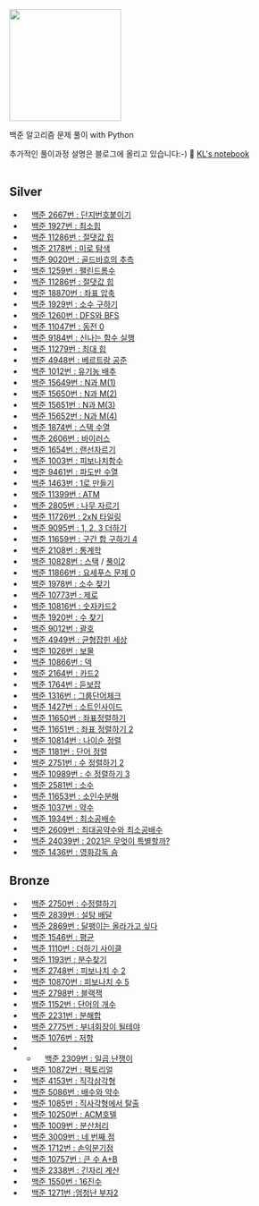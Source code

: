 <img src= "https://d2gd6pc034wcta.cloudfront.net/images/logo@2x.png" width="200">

<!-- # BAEKJOON Online Judge -->
백준 알고리즘 문제 풀이 with Python

추가적인 풀이과정 설명은 블로그에 올리고 있습니다:-) 📌 [KL's notebook](https://kkwor1d.tistory.com)
<br/>
<br/>

<!-- ## gold
- <img src= "https://d2gd6pc034wcta.cloudfront.net/tier/11.svg" width="12"> [백준 1753번 : 최단경로](https://github.com/Hankyul-k/BOJ/blob/main/gold5/1753_%EC%B5%9C%EB%8B%A8%EA%B2%BD%EB%A1%9C.py)
 -->
## Silver
- <img src= "https://d2gd6pc034wcta.cloudfront.net/tier/10.svg" width="12"> [백준 2667번 : 단지번호붙이기](https://github.com/Hankyul-k/BOJ/blob/main/silver1/2667_%EB%8B%A8%EC%A7%80%EB%B2%88%ED%98%B8%EB%B6%99%EC%9D%B4%EA%B8%B0)
- <img src= "https://d2gd6pc034wcta.cloudfront.net/tier/10.svg" width="12"> [백준 1927번 : 최소힙](https://github.com/Hankyul-k/BOJ/blob/main/silver1/1927_%EC%B5%9C%EC%86%8C%ED%9E%99.py)
- <img src= "https://d2gd6pc034wcta.cloudfront.net/tier/10.svg" width="12"> [백준 11286번 : 절댓값 힙](https://github.com/Hankyul-k/BOJ/blob/main/silver1/11286_%EC%A0%88%EB%8C%93%EA%B0%92%ED%9E%99.py)
- <img src= "https://d2gd6pc034wcta.cloudfront.net/tier/10.svg" width="12"> [백준 2178번 : 미로 탐색](https://github.com/Hankyul-k/BOJ/blob/main/silver1/2178_%EB%AF%B8%EB%A1%9C%ED%83%90%EC%83%89.py)
- <img src= "https://d2gd6pc034wcta.cloudfront.net/tier/10.svg" width="12"> [백준 9020번 : 골드바흐의 추측](https://github.com/Hankyul-k/BOJ/blob/main/silver1/9020_%EA%B3%A8%EB%93%9C%EB%B0%94%ED%9D%90%EC%9D%98%EC%B6%94%EC%B8%A1.py)
- <img src= "https://d2gd6pc034wcta.cloudfront.net/tier/10.svg" width="12"> [백준 1259번 : 팰린드롬수](https://github.com/Hankyul-k/BOJ/blob/main/silver1/1259_%ED%8C%B0%EB%A6%B0%EB%93%9C%EB%A1%AC%EC%88%98.py)
- <img src= "https://d2gd6pc034wcta.cloudfront.net/tier/10.svg" width="12"> [백준 11286번 : 절댓값 힙](https://github.com/Hankyul-k/BOJ/blob/main/silver1/11286_%EC%A0%88%EB%8C%93%EA%B0%92%ED%9E%99.py)
- <img src= "https://d2gd6pc034wcta.cloudfront.net/tier/9.svg" width="12"> [백준 18870번 : 좌표 압축](https://github.com/H-Kyul/BOJ/blob/main/silver2/18870_%EC%A2%8C%ED%91%9C%EC%95%95%EC%B6%95.py)
- <img src= "https://d2gd6pc034wcta.cloudfront.net/tier/9.svg" width="12"> [백준 1929번 : 소수 구하기](https://github.com/Hankyul-k/BOJ/blob/main/silver2/1929_%EC%86%8C%EC%88%98%EA%B5%AC%ED%95%98%EA%B8%B0.py)
- <img src= "https://d2gd6pc034wcta.cloudfront.net/tier/9.svg" width="12"> [백준 1260번 : DFS와 BFS](https://github.com/Hankyul-k/BOJ/blob/main/silver2/1260_DFS%EC%99%80_BFS.py)
- <img src= "https://d2gd6pc034wcta.cloudfront.net/tier/9.svg" width="12"> [백준 11047번 : 동전 0](https://github.com/Hankyul-k/BOJ/blob/main/silver2/11047_%EB%8F%99%EC%A0%840.py)
- <img src= "https://d2gd6pc034wcta.cloudfront.net/tier/9.svg" width="12"> [백준 9184번 : 신나는 함수 실행](https://github.com/Hankyul-k/BOJ/blob/main/silver2/9184_%EC%8B%A0%EB%82%98%EB%8A%94%ED%95%A8%EC%88%98%EC%8B%A4%ED%96%89.py)
- <img src= "https://d2gd6pc034wcta.cloudfront.net/tier/9.svg" width="12"> [백준 11279번 : 최대 힙](https://github.com/Hankyul-k/BOJ/blob/main/silver2/11279_%EC%B5%9C%EB%8C%80%ED%9E%99.py)
- <img src= "https://d2gd6pc034wcta.cloudfront.net/tier/9.svg" width="12"> [백준 4948번 : 베르트랑 공준](https://github.com/Hankyul-k/BOJ/blob/main/silver2/4948_%EB%B2%A0%EB%A5%B4%ED%8A%B8%EB%9E%91%EA%B3%B5%EC%A4%80.py)
- <img src= "https://d2gd6pc034wcta.cloudfront.net/tier/9.svg" width="12"> [백준 1012번 : 유기농 배추](https://github.com/Hankyul-k/BOJ/blob/main/silver2/1012_%EC%9C%A0%EA%B8%B0%EB%86%8D%EB%B0%B0%EC%B6%94.py)
- <img src= "https://d2gd6pc034wcta.cloudfront.net/tier/8.svg" width="12"> [백준 15649번 : N과 M(1)](https://github.com/H-Kyul/BOJ/blob/main/silver3/15649_N%EA%B3%BCM_1.py)
- <img src= "https://d2gd6pc034wcta.cloudfront.net/tier/8.svg" width="12"> [백준 15650번 : N과 M(2)](https://github.com/H-Kyul/BOJ/blob/main/silver3/15650_N%EA%B3%BCM_2.py)
- <img src= "https://d2gd6pc034wcta.cloudfront.net/tier/8.svg" width="12"> [백준 15651번 : N과 M(3)](https://github.com/H-Kyul/BOJ/blob/main/silver3/15651_N%EA%B3%BCM_3.py)
- <img src= "https://d2gd6pc034wcta.cloudfront.net/tier/8.svg" width="12"> [백준 15652번 : N과 M(4)](https://github.com/H-Kyul/BOJ/blob/main/silver3/15652_N%EA%B3%BCM_4.py)
- <img src= "https://d2gd6pc034wcta.cloudfront.net/tier/8.svg" width="12"> [백준 1874번 : 스택 수열](https://github.com/Hankyul-k/BOJ/blob/main/silver3/1874_%EC%8A%A4%ED%83%9D%EC%88%98%EC%97%B4.py)
- <img src= "https://d2gd6pc034wcta.cloudfront.net/tier/8.svg" width="12"> [백준 2606번 : 바이러스](https://github.com/Hankyul-k/BOJ/blob/main/silver3/2606_%EB%B0%94%EC%9D%B4%EB%9F%AC%EC%8A%A4.py)
- <img src= "https://d2gd6pc034wcta.cloudfront.net/tier/8.svg" width="12"> [백준 1654번 : 랜선자르기](https://github.com/Hankyul-k/BOJ/blob/main/silver3/1654_%EB%9E%9C%EC%84%A0%EC%9E%90%EB%A5%B4%EA%B8%B0.py)
- <img src= "https://d2gd6pc034wcta.cloudfront.net/tier/8.svg" width="12"> [백준 1003번 : 피보나치함수](https://github.com/Hankyul-k/BOJ/blob/main/silver3/1003_%ED%94%BC%EB%B3%B4%EB%82%98%EC%B9%98%ED%95%A8%EC%88%98.py)
- <img src= "https://d2gd6pc034wcta.cloudfront.net/tier/8.svg" width="12"> [백준 9461번 : 파도반 수열](https://github.com/Hankyul-k/BOJ/blob/main/silver3/9461_%ED%8C%8C%EB%8F%84%EB%B0%98%EC%88%98%EC%97%B4.py)
- <img src= "https://d2gd6pc034wcta.cloudfront.net/tier/8.svg" width="12"> [백준 1463번 : 1로 만들기](https://github.com/Hankyul-k/BOJ/blob/main/silver3/1463_1%EB%A1%9C%EB%A7%8C%EB%93%A4%EA%B8%B0.py)
- <img src= "https://d2gd6pc034wcta.cloudfront.net/tier/8.svg" width="12"> [백준 11399번 : ATM](https://github.com/Hankyul-k/BOJ/blob/main/silver3/11399_ATM.py)
- <img src= "https://d2gd6pc034wcta.cloudfront.net/tier/8.svg" width="12"> [백준 2805번 : 나무 자르기](https://github.com/Hankyul-k/BOJ/blob/main/silver3/2805_%EB%82%98%EB%AC%B4%EC%9E%90%EB%A5%B4%EA%B8%B0.py)
- <img src= "https://d2gd6pc034wcta.cloudfront.net/tier/8.svg" width="12"> [백준 11726번 : 2xN 타일링](https://github.com/Hankyul-k/BOJ/blob/main/silver3/11726_2xN%ED%83%80%EC%9D%BC%EB%A7%81.py)
- <img src= "https://d2gd6pc034wcta.cloudfront.net/tier/8.svg" width="12"> [백준 9095번 : 1, 2, 3 더하기](https://github.com/Hankyul-k/BOJ/blob/main/silver3/9095_123%EB%8D%94%ED%95%98%EA%B8%B0.py)
- <img src= "https://d2gd6pc034wcta.cloudfront.net/tier/8.svg" width="12"> [백준 11659번 : 구간 합 구하기 4](https://github.com/Hankyul-k/BOJ/blob/main/silver3/11659_%EA%B5%AC%EA%B0%84%ED%95%A9%EA%B5%AC%ED%95%98%EA%B8%B04.py)
- <img src= "https://d2gd6pc034wcta.cloudfront.net/tier/7.svg" width="12"> [백준 2108번 : 통계학](https://github.com/H-Kyul/BOJ/blob/main/silver4/2108_%ED%86%B5%EA%B3%84%ED%95%99.py)
- <img src= "https://d2gd6pc034wcta.cloudfront.net/tier/7.svg" width="12"> [백준 10828번 : 스택](https://github.com/H-Kyul/BOJ/blob/main/silver4/10828_%EC%8A%A4%ED%83%9D.py) / [풀이2](https://github.com/H-Kyul/BOJ/blob/main/silver4/10828_%EC%8A%A4%ED%83%9D_%ED%92%80%EC%9D%B42.py)
- <img src= "https://d2gd6pc034wcta.cloudfront.net/tier/7.svg" width="12"> [백준 11866번 : 요세푸스 문제 0](https://github.com/H-Kyul/BOJ/blob/main/silver4/11866_%EC%9A%94%EC%84%B8%ED%91%B8%EC%8A%A4%EB%AC%B8%EC%A0%9C_0.py)
- <img src= "https://d2gd6pc034wcta.cloudfront.net/tier/7.svg" width="12"> [백준 1978번 : 소수 찾기](https://github.com/H-Kyul/BOJ/blob/main/silver4/1978_%EC%86%8C%EC%88%98%EC%B0%BE%EA%B8%B0.py)
- <img src= "https://d2gd6pc034wcta.cloudfront.net/tier/7.svg" width="12"> [백준 10773번 : 제로](https://github.com/H-Kyul/BOJ/blob/main/silver4/10773_%EC%A0%9C%EB%A1%9C.py)
- <img src= "https://d2gd6pc034wcta.cloudfront.net/tier/7.svg" width="12"> [백준 10816번 : 숫자카드2](https://github.com/Hankyul-k/BOJ/blob/main/silver4/10816_%EC%88%AB%EC%9E%90%EC%B9%B4%EB%93%9C2.py)
- <img src= "https://d2gd6pc034wcta.cloudfront.net/tier/7.svg" width="12"> [백준 1920번 : 수 찾기](https://github.com/Hankyul-k/BOJ/blob/main/silver4/1920_%EC%88%98%EC%B0%BE%EA%B8%B0.py)
- <img src= "https://d2gd6pc034wcta.cloudfront.net/tier/7.svg" width="12"> [백준 9012번 : 괄호](https://github.com/Hankyul-k/BOJ/blob/main/silver4/9012_%EA%B4%84%ED%98%B8.py)
- <img src= "https://d2gd6pc034wcta.cloudfront.net/tier/7.svg" width="12"> [백준 4949번 : 균형잡힌 세상](https://github.com/Hankyul-k/BOJ/blob/main/silver4/4949_%EA%B7%A0%ED%98%95%EC%9E%A1%ED%9E%8C%EC%84%B8%EC%83%81.py)
- <img src= "https://d2gd6pc034wcta.cloudfront.net/tier/7.svg" width="12"> [백준 1026번 : 보물](https://github.com/Hankyul-k/BOJ/blob/main/silver4/1026_%EB%B3%B4%EB%AC%BC.py)
- <img src= "https://d2gd6pc034wcta.cloudfront.net/tier/7.svg" width="12"> [백준 10866번 : 덱](https://github.com/Hankyul-k/BOJ/blob/main/silver4/10866_%EB%8D%B1.py)
- <img src= "https://d2gd6pc034wcta.cloudfront.net/tier/7.svg" width="12"> [백준 2164번 : 카드2](https://github.com/Hankyul-k/BOJ/blob/main/silver4/2164_%EC%B9%B4%EB%93%9C2.py)
- <img src= "https://d2gd6pc034wcta.cloudfront.net/tier/7.svg" width="12"> [백준 1764번 : 듣보잡](https://github.com/Hankyul-k/BOJ/blob/main/silver4/1764_%EB%93%A3%EB%B3%B4%EC%9E%A1.py)
- <img src= "https://d2gd6pc034wcta.cloudfront.net/tier/6.svg" width="12"> [백준 1316번 : 그룹단어체크](https://github.com/Hankyul-k/BOJ/blob/main/silver5/1316_%EA%B7%B8%EB%A3%B9%EB%8B%A8%EC%96%B4%EC%B2%B4%ED%81%AC.py)
- <img src= "https://d2gd6pc034wcta.cloudfront.net/tier/6.svg" width="12"> [백준 1427번 : 소트인사이드](https://github.com/H-Kyul/BOJ/blob/main/silver5/1427_%EC%86%8C%ED%8A%B8%EC%9D%B8%EC%82%AC%EC%9D%B4%EB%93%9C.py)
- <img src= "https://d2gd6pc034wcta.cloudfront.net/tier/6.svg" width="12"> [백준 11650번 : 좌표정렬하기](https://github.com/H-Kyul/BOJ/blob/main/silver5/11650_%EC%A2%8C%ED%91%9C%EC%A0%95%EB%A0%AC%ED%95%98%EA%B8%B0.py)
- <img src= "https://d2gd6pc034wcta.cloudfront.net/tier/6.svg" width="12"> [백준 11651번 : 좌표 정렬하기 2](https://github.com/H-Kyul/BOJ/blob/main/silver5/11651_%EC%A2%8C%ED%91%9C%EC%A0%95%EB%A0%AC%ED%95%98%EA%B8%B02.py)
- <img src= "https://d2gd6pc034wcta.cloudfront.net/tier/6.svg" width="12"> [백준 10814번 : 나이순 정렬](https://github.com/H-Kyul/BOJ/blob/main/silver5/10814_%EB%82%98%EC%9D%B4%EC%88%9C%EC%A0%95%EB%A0%AC.py)
- <img src= "https://d2gd6pc034wcta.cloudfront.net/tier/6.svg" width="12"> [백준 1181번 : 단어 정렬](https://github.com/H-Kyul/BOJ/blob/main/silver5/1181_%EB%8B%A8%EC%96%B4%EC%A0%95%EB%A0%AC.py)
- <img src= "https://d2gd6pc034wcta.cloudfront.net/tier/6.svg" width="12"> [백준 2751번 : 수 정렬하기 2](https://github.com/H-Kyul/BOJ/blob/main/silver5/2751_%EC%88%98%EC%A0%95%EB%A0%AC%ED%95%98%EA%B8%B02.py)
- <img src= "https://d2gd6pc034wcta.cloudfront.net/tier/6.svg" width="12"> [백준 10989번 : 수 정렬하기 3](https://github.com/H-Kyul/BOJ/blob/main/silver5/10989_%EC%88%98%EC%A0%95%EB%A0%AC%ED%95%98%EA%B8%B03.py)
- <img src= "https://d2gd6pc034wcta.cloudfront.net/tier/6.svg" width="12"> [백준 2581번 : 소수](https://github.com/H-Kyul/BOJ/blob/main/silver5/2581_%EC%86%8C%EC%88%98.py)
- <img src= "https://d2gd6pc034wcta.cloudfront.net/tier/6.svg" width="12"> [백준 11653번 : 소인수분해](https://github.com/Hankyul-k/BOJ/blob/main/silver5/11653_%EC%86%8C%EC%9D%B8%EC%88%98%EB%B6%84%ED%95%B4.py)
- <img src= "https://d2gd6pc034wcta.cloudfront.net/tier/6.svg" width="12"> [백준 1037번 : 약수](https://github.com/Hankyul-k/BOJ/blob/main/silver5/1037_%EC%95%BD%EC%88%98.py)
- <img src= "https://d2gd6pc034wcta.cloudfront.net/tier/6.svg" width="12"> [백준 1934번 : 최소공배수](https://github.com/Hankyul-k/BOJ/blob/main/silver5/1934_%EC%B5%9C%EC%86%8C%EA%B3%B5%EB%B0%B0%EC%88%98.py)
- <img src= "https://d2gd6pc034wcta.cloudfront.net/tier/6.svg" width="12"> [백준 2609번 : 최대공약수와 최소공배수](https://github.com/Hankyul-k/BOJ/blob/main/silver5/2609_%EC%B5%9C%EB%8C%80%EA%B3%B5%EC%95%BD%EC%88%98%EC%99%80%EC%B5%9C%EC%86%8C%EA%B3%B5%EB%B0%B0%EC%88%98.py)
- <img src= "https://d2gd6pc034wcta.cloudfront.net/tier/6.svg" width="12"> [백준 24039번 : 2021은 무엇이 특별할까?](https://github.com/Hankyul-k/BOJ/blob/main/silver5/24039_2021%EC%9D%80%EB%AC%B4%EC%97%87%EC%9D%B4%ED%8A%B9%EB%B3%84%ED%95%A0%EA%B9%8C.py)
- <img src= "https://d2gd6pc034wcta.cloudfront.net/tier/6.svg" width="12"> [백준 1436번 : 영화감독 숌](https://github.com/Hankyul-k/BOJ/blob/main/silver5/1436_%EC%98%81%ED%99%94%EA%B0%90%EB%8F%85%EC%88%8C.py)

## Bronze
- <img src= "https://d2gd6pc034wcta.cloudfront.net/tier/5.svg" width="12"> [백준 2750번 : 수정렬하기](https://github.com/H-Kyul/BOJ/blob/main/bronze1/2750_%EC%88%98%EC%A0%95%EB%A0%AC%ED%95%98%EA%B8%B0.py) 
- <img src= "https://d2gd6pc034wcta.cloudfront.net/tier/5.svg" width="12"> [백준 2839번 : 설탕 배달](https://github.com/H-Kyul/BOJ/blob/main/bronze1/2839_%EC%84%A4%ED%83%95%EB%B0%B0%EB%8B%AC.py)
- <img src= "https://d2gd6pc034wcta.cloudfront.net/tier/5.svg" width="12"> [백준 2869번 : 달팽이는 올라가고 싶다](https://github.com/H-Kyul/BOJ/blob/main/bronze1/2869_%EB%8B%AC%ED%8C%BD%EC%9D%B4%EB%8A%94%EC%98%AC%EB%9D%BC%EA%B0%80%EA%B3%A0%EC%8B%B6%EB%8B%A4.py)
- <img src= "https://d2gd6pc034wcta.cloudfront.net/tier/5.svg" width="12"> [백준 1546번 : 평균](https://github.com/Hankyul-k/BOJ/blob/main/bronze1/1546_%ED%8F%89%EA%B7%A0.py)
- <img src= "https://d2gd6pc034wcta.cloudfront.net/tier/5.svg" width="12"> [백준 1110번 : 더하기 사이클](https://github.com/Hankyul-k/BOJ/blob/main/bronze1/1110_%EB%8D%94%ED%95%98%EA%B8%B0%EC%82%AC%EC%9D%B4%ED%81%B4.py)
- <img src= "https://d2gd6pc034wcta.cloudfront.net/tier/5.svg" width="12"> [백준 1193번 : 분수찾기](https://github.com/Hankyul-k/BOJ/blob/main/bronze1/1193_%EB%B6%84%EC%88%98%EC%B0%BE%EA%B8%B0.py)
- <img src= "https://d2gd6pc034wcta.cloudfront.net/tier/5.svg" width="12"> [백준 2748번 : 피보나치 수 2](https://github.com/Hankyul-k/BOJ/blob/main/bronze1/2748_%ED%94%BC%EB%B3%B4%EB%82%98%EC%B9%98%EC%88%982.py)
- <img src= "https://d2gd6pc034wcta.cloudfront.net/tier/4.svg" width="12"> [백준 10870번 : 피보나치 수 5](https://github.com/H-Kyul/BOJ/blob/main/bronze2/10870_%ED%94%BC%EB%B3%B4%EB%82%98%EC%B9%98%EC%88%985.py)
- <img src= "https://d2gd6pc034wcta.cloudfront.net/tier/4.svg" width="12"> [백준 2798번 : 블랙잭](https://github.com/H-Kyul/BOJ/blob/main/bronze2/2798_%EB%B8%94%EB%9E%99%EC%9E%AD.py)
- <img src= "https://d2gd6pc034wcta.cloudfront.net/tier/4.svg" width="12"> [백준 1152번 : 단어의 개수](https://github.com/Hankyul-k/BOJ/blob/main/bronze2/1152_%EB%8B%A8%EC%96%B4%EC%9D%98%EA%B0%9C%EC%88%98.py)
- <img src= "https://d2gd6pc034wcta.cloudfront.net/tier/4.svg" width="12"> [백준 2231번 : 분해합](https://github.com/Hankyul-k/BOJ/blob/main/bronze2/2231_%EB%B6%84%ED%95%B4%ED%95%A9.py)
- <img src= "https://d2gd6pc034wcta.cloudfront.net/tier/4.svg" width="12"> [백준 2775번 : 부녀회장이 될테야](https://github.com/Hankyul-k/BOJ/blob/main/bronze2/2775_%EB%B6%80%EB%85%80%ED%9A%8C%EC%9E%A5%EC%9D%B4%EB%90%A0%ED%85%8C%EC%95%BC.py)
- <img src= "https://d2gd6pc034wcta.cloudfront.net/tier/4.svg" width="12"> [백준 1076번 : 저항](https://github.com/Hankyul-k/BOJ/blob/main/bronze2/1076_%EC%A0%80%ED%95%AD.py)
- - <img src= "https://d2gd6pc034wcta.cloudfront.net/tier/4.svg" width="12"> [백준 2309번 : 일곱 난쟁이](https://github.com/Hankyul-k/BOJ/blob/main/bronze2/2309_%EC%9D%BC%EA%B3%B1%EB%82%9C%EC%9F%81%EC%9D%B4.py)
- <img src= "https://d2gd6pc034wcta.cloudfront.net/tier/3.svg" width="12"> [백준 10872번 : 팩토리얼](https://github.com/H-Kyul/BOJ/blob/main/bronze3/10872_%ED%8C%A9%ED%86%A0%EB%A6%AC%EC%96%BC.py)
- <img src= "https://d2gd6pc034wcta.cloudfront.net/tier/3.svg" width="12"> [백준 4153번 : 직각삼각형](https://github.com/Hankyul-k/BOJ/blob/main/bronze3/4153_%EC%A7%81%EA%B0%81%EC%82%BC%EA%B0%81%ED%98%95.py)
- <img src= "https://d2gd6pc034wcta.cloudfront.net/tier/3.svg" width="12"> [백준 5086번 : 배수와 약수](https://github.com/Hankyul-k/BOJ/blob/main/bronze3/5086_%EB%B0%B0%EC%88%98%EC%99%80%EC%95%BD%EC%88%98.py)
- <img src= "https://d2gd6pc034wcta.cloudfront.net/tier/3.svg" width="12"> [백준 1085번 : 직사각형에서 탈출](https://github.com/Hankyul-k/BOJ/blob/main/bronze3/1085_%EC%A7%81%EC%82%AC%EA%B0%81%ED%98%95%EC%97%90%EC%84%9C%ED%83%88%EC%B6%9C.py)
- <img src= "https://d2gd6pc034wcta.cloudfront.net/tier/3.svg" width="12"> [백준 10250번 : ACM호텔](https://github.com/Hankyul-k/BOJ/blob/main/bronze3/10250_ACM%ED%98%B8%ED%85%94.py)
- <img src= "https://d2gd6pc034wcta.cloudfront.net/tier/3.svg" width="12"> [백준 1009번 : 분산처리](https://github.com/Hankyul-k/BOJ/blob/main/bronze3/1009_%EB%B6%84%EC%82%B0%EC%B2%98%EB%A6%AC.py)
- <img src= "https://d2gd6pc034wcta.cloudfront.net/tier/3.svg" width="12"> [백준 3009번 : 네 번째 점](https://github.com/Hankyul-k/BOJ/blob/main/bronze3/3009_%EB%84%A4%EB%B2%88%EC%A7%B8%EC%A0%90.py)
- <img src= "https://d2gd6pc034wcta.cloudfront.net/tier/2.svg" width="12"> [백준 1712번 : 손익분기점](https://github.com/H-Kyul/BOJ/blob/main/bronze4/1712_%EC%86%90%EC%9D%B5%EB%B6%84%EA%B8%B0%EC%A0%90.py)
- <img src= "https://d2gd6pc034wcta.cloudfront.net/tier/1.svg" width="12"> [백준 10757번 : 큰 수 A+B](https://github.com/H-Kyul/BOJ/blob/main/bronze5/10757_%ED%81%B0%EC%88%98A%2BB.py)
- <img src= "https://d2gd6pc034wcta.cloudfront.net/tier/1.svg" width="12"> [백준 2338번 : 긴자리 계산](https://github.com/Hankyul-k/BOJ/blob/main/bronze5/2338_%EA%B8%B4%EC%9E%90%EB%A6%AC%EA%B3%84%EC%82%B0.py)
- <img src= "https://d2gd6pc034wcta.cloudfront.net/tier/1.svg" width="12"> [백준 1550번 : 16진수](https://github.com/Hankyul-k/BOJ/blob/main/bronze5/1550_16%EC%A7%84%EC%88%98.py)
- <img src= "https://d2gd6pc034wcta.cloudfront.net/tier/1.svg" width="12"> [백준 1271번 :엄청난 부자2](https://github.com/Hankyul-k/BOJ/blob/main/bronze5/1271_%EC%97%84%EC%B2%AD%EB%82%9C%EB%B6%80%EC%9E%902.py)


